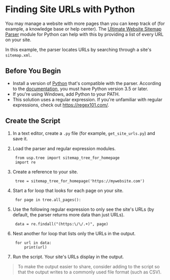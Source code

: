 # Finding Site URLs with Python
You may manage a website with more pages than you can keep track of (for example, a knowledge base or help center). The [Ultimate Website Sitemap Parser](https://github.com/berkmancenter/mediacloud-ultimate-sitemap-parser) module for Python can help with this by providing a list of every URL on your site.

In this example, the parser locates URLs by searching through a site's `sitemap.xml`. 

## Before You Begin
* Install a version of [Python](https://www.python.org/downloads/) that's compatible with the parser. According to the [documentation](https://github.com/berkmancenter/mediacloud-ultimate-sitemap-parser), you must have Python version 3.5 or later.
* If you're using Windows, add Python to your PATH.
* This solution uses a regular expression. If you're unfamiliar with regular expressions, check out https://regex101.com/.

## Create the Script
1. In a text editor, create a `.py` file (for example, `get_site_urls.py`) and save it.
2. Load the parser and regular expression modules.

		from usp.tree import sitemap_tree_for_homepage
		import re
3. Create a reference to your site.

		tree = sitemap_tree_for_homepage('https://mywebsite.com')
4. Start a for loop that looks for each page on your site.

		for page in tree.all_pages():
5. Use the following regular expression to only see the site's URLs (by default, the parser returns more data than just URLs).

		data = re.findall("(https:\/\/.+)", page)
6. Nest another for loop that lists only the URLs in the output.

		for url in data:
			print(url)
7. Run the script.
	Your site's URLs display in the output. 

> To make the output easier to share, consider adding to the script so that the output writes to a commonly used file format (such as CSV). 

